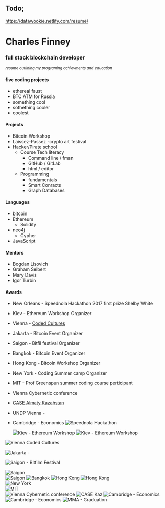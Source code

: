 ## Todo;
https://datawookie.netlify.com/resume/
# Charles Finney
### full stack blockchain developer 
<sup>_resume outlining my programing achievments and education_</sup>
#### five coding projects 
* ethereal faust
* BTC ATM for Russia
* something cool 
* sothething cooler
* coolest
#### Projects
* Bitcoin Workshop
* Laissez-Passez -crypto art festival
* Hacker/Pirate school
    * Course Tech literacy
        * Command line / fman
        * GitHub / GitLab
        * html / editor
    * Programming
        * fundamentals
        * Smart Conracts
        * Graph Databases
        
 #### Languages 
 * bitcoin
 * Ethereum
   * Solidity 
 * neo4j
   * Cypher
 * JavaScript
 #### Mentors
 * Bogdan Lisovich
 * Graham Seibert
 * Mary Davis
 * Igor Turbin 
#### Awards
* New Orleans - Speednola Hackathon 2017 first prize Shelby White  
* Kiev - Ethereum Workshop Organizer
* Vienna - [Coded Cultures]()   
* Jakarta - Bitcoin Event Organizer
* Saigon - Bitfil festival Organizer  
* Bangkok - Bitcoin Event Organizer
* Hong Kong - Bitcoin Workshop Organizer
* New York - Coding Summer camp Organizer 
* MIT - Prof Greenspun summer coding course perticipant  
* Vienna Cybernetic conference 
* [CASE Almaty Kazahstan](https://youtu.be/BsJHKsAq1oo?t=11m)
* UNDP Vienna - 
* Cambridge - Economics 
   ![Speednola Hackathon](https://github.com/charlesfinney/Finney-website/blob/master/site_images/WINNING%20(1).JPG)  
   
   ![Kiev - Ethereum Workshop](https://github.com/charlesfinney/Finney-website/blob/master/site_images/bitcoinKiev.jpg)
   ![Kiev - Ethereum Workshop](https://github.com/charlesfinney/Finney-website/blob/master/site_images/mekievopera.jpg)
     
![Vienna Coded Cultures](https://github.com/charlesfinney/Finney-website/blob/master/site_images/)  
    
![Jakarta - ](https://github.com/charlesfinney/Finney-website/blob/master/site_images/)

![Saigon - Bitfilm Festival](https://github.com/charlesfinney/Finney-website/blob/master/site_images/2-Vietnam.jpg)  
  
![Saigon](https://github.com/charlesfinney/Finney-website/blob/master/site_images/)  
![Saigon](https://github.com/charlesfinney/Finney-website/blob/master/site_images/SaigonLobby.jpg) 
![Bangkok](https://github.com/charlesfinney/Finney-website/blob/master/site_images/)
![Hong Kong](https://github.com/charlesfinney/Finney-website/blob/master/site_images/hkfinney.jpg)
![Hong Kong](https://github.com/charlesfinney/Finney-website/blob/master/site_images/Finney%20Hong%20Kong%20hands.jpg)  
![New York](https://github.com/charlesfinney/Finney-website/blob/master/site_images/have-briefcase-will-travel.jpg)  
![MIT ](https://github.com/charlesfinney/Finney-website/blob/master/site_images/0mitdomeself-large.jpg)  
![Vienna Cybernetic conference](https://github.com/charlesfinney/Finney-website/blob/master/site_images/Vienna-bar.jpg) 
![CASE Kaz](https://github.com/charlesfinney/Finney-website/blob/master/site_images/finneykazahstan.jpg)
![Cambridge - Economics](https://github.com/charlesfinney/Finney-website/blob/master/site_images/punting2.jpg)
![Cambridge - Economics](https://github.com/charlesfinney/Finney-website/blob/master/site_images/punting3.jpg)
![MMA - Graduation](https://github.com/charlesfinney/Finney-website/blob/master/site_images/Graduation-day.jpg)

